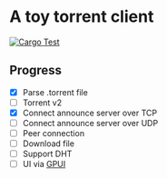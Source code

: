 # A toy torrent client

[![Cargo Test](https://github.com/yangkx1024/ytorrent/actions/workflows/rust.yml/badge.svg)](https://github.com/yangkx1024/ytorrent/actions/workflows/rust.yml)

## Progress

- [x] Parse .torrent file
- [ ] Torrent v2
- [x] Connect announce server over TCP
- [ ] Connect announce server over UDP
- [ ] Peer connection
- [ ] Download file
- [ ] Support DHT
- [ ] UI via [GPUI]("https://github.com/zed-industries/zed")